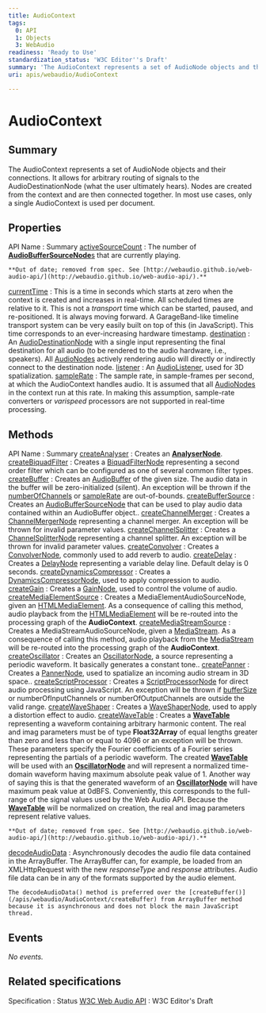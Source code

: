 ```yaml
---
title: AudioContext
tags:
  0: API
  1: Objects
  3: WebAudio
readiness: 'Ready to Use'
standardization_status: 'W3C Editor''s Draft'
summary: 'The AudioContext represents a set of AudioNode objects and their connections. It allows for arbitrary routing of signals to the AudioDestinationNode (what the user ultimately hears). Nodes are created from the context and are then connected together. In most use cases, only a single AudioContext is used per document.'
uri: apis/webaudio/AudioContext

---
```

# AudioContext

## Summary

The AudioContext represents a set of AudioNode objects and their connections. It allows for arbitrary routing of signals to the AudioDestinationNode (what the user ultimately hears). Nodes are created from the context and are then connected together. In most use cases, only a single AudioContext is used per document.

## Properties

API Name
:   Summary
[activeSourceCount](/apis/webaudio/AudioContext/activeSourceCount)
:   The number of [**AudioBufferSourceNode**s](/apis/webaudio/AudioBufferSourceNode) that are currently playing.

    **Out of date; removed from spec. See [http://webaudio.github.io/web-audio-api/](http://webaudio.github.io/web-audio-api/).**

[currentTime](/apis/webaudio/AudioContext/currentTime)
:   This is a time in seconds which starts at zero when the context is created and increases in real-time. All scheduled times are relative to it. This is not a *transport* time which can be started, paused, and re-positioned. It is always moving forward. A GarageBand-like timeline transport system can be very easily built on top of this (in JavaScript). This time corresponds to an ever-increasing hardware timestamp.
[destination](/apis/webaudio/AudioContext/destination)
:   An [AudioDestinationNode](/apis/webaudio/AudioDestinationNode) with a single input representing the final destination for all audio (to be rendered to the audio hardware, i.e., speakers). All [AudioNodes](/apis/webaudio/AudioNode) actively rendering audio will directly or indirectly connect to the destination node.
[listener](/apis/webaudio/AudioContext/listener)
:   An [AudioListener](/apis/webaudio/AudioListener), used for 3D spatialization.
[sampleRate](/apis/webaudio/AudioContext/sampleRate)
:   The sample rate, in sample-frames per second, at which the AudioContext handles audio. It is assumed that all [AudioNodes](/apis/webaudio/AudioNode) in the context run at this rate. In making this assumption, sample-rate converters or *varispeed* processors are not supported in real-time processing.

## Methods

API Name
:   Summary
[createAnalyser](/apis/webaudio/AudioContext/createAnalyser)
:   Creates an [**AnalyserNode**](/apis/webaudio/AnalyserNode).
[createBiquadFilter](/apis/webaudio/AudioContext/createBiquadFilter)
:   Creates a [BiquadFilterNode](/apis/webaudio/BiquadFilterNode) representing a second order filter which can be configured as one of several common filter types.
[createBuffer](/apis/webaudio/AudioContext/createBuffer)
:   Creates an [AudioBuffer](/apis/webaudio/AudioBuffer) of the given size. The audio data in the buffer will be zero-initialized (silent). An exception will be thrown if the [numberOfChannels](/apis/webaudio/AudioBuffer/numberOfChannels) or [sampleRate](/apis/webaudio/AudioContext/sampleRate) are out-of-bounds.
[createBufferSource](/apis/webaudio/AudioContext/createBufferSource)
:   Creates an [AudioBufferSourceNode](/apis/webaudio/AudioBufferSourceNode) that can be used to play audio data contained within an AudioBuffer object..
[createChannelMerger](/apis/webaudio/AudioContext/createChannelMerger)
:   Creates a [ChannelMergerNode](/apis/webaudio/ChannelMergerNode) representing a channel merger. An exception will be thrown for invalid parameter values.
[createChannelSplitter](/apis/webaudio/AudioContext/createChannelSplitter)
:   Creates a [ChannelSplitterNode](/apis/webaudio/ChannelSplitterNode) representing a channel splitter. An exception will be thrown for invalid parameter values.
[createConvolver](/apis/webaudio/AudioContext/createConvolver)
:   Creates a [ConvolverNode](/apis/webaudio/ConvolverNode), commonly used to add reverb to audio.
[createDelay](/apis/webaudio/AudioContext/createDelay)
:   Creates a [DelayNode](/apis/webaudio/DelayNode) representing a variable delay line. Default delay is 0 seconds.
[createDynamicsCompressor](/apis/webaudio/AudioContext/createDynamicsCompressor)
:   Creates a [DynamicsCompressorNode](/apis/webaudio/DynamicsCompressorNode), used to apply compression to audio.
[createGain](/apis/webaudio/AudioContext/createGain)
:   Creates a [GainNode](/apis/webaudio/GainNode), used to control the volume of audio.
[createMediaElementSource](/apis/webaudio/AudioContext/createMediaElementSource)
:   Creates a MediaElementAudioSourceNode, given an [HTMLMediaElement](/dom/HTMLMediaElement). As a consequence of calling this method, audio playback from the [HTMLMediaElement](/dom/HTMLMediaElement) will be re-routed into the processing graph of the **AudioContext**.
[createMediaStreamSource](/apis/webaudio/AudioContext/createMediaStreamSource)
:   Creates a MediaStreamAudioSourceNode, given a [MediaStream](/apis/webrtc/MediaStream). As a consequence of calling this method, audio playback from the [MediaStream](/apis/webrtc/MediaStream) will be re-routed into the processing graph of the **AudioContext**.
[createOscillator](/apis/webaudio/AudioContext/createOscillator)
:   Creates an [OscillatorNode](/apis/webaudio/OscillatorNode), a source representing a periodic waveform. It basically generates a constant tone..
[createPanner](/apis/webaudio/AudioContext/createPanner)
:   Creates a [PannerNode](/apis/webaudio/PannerNode), used to spatialize an incoming audio stream in 3D space..
[createScriptProcessor](/apis/webaudio/AudioContext/createScriptProcessor)
:   Creates a [ScriptProcessorNode](/apis/webaudio/ScriptProcessorNode) for direct audio processing using JavaScript. An exception will be thrown if [bufferSize](/apis/webaudio/ScriptProcessorNode/bufferSize) or numberOfInputChannels or numberOfOutputChannels are outside the valid range.
[createWaveShaper](/apis/webaudio/AudioContext/createWaveShaper)
:   Creates a [WaveShaperNode](/apis/webaudio/WaveShaperNode), used to apply a distortion effect to audio.
[createWaveTable](/apis/webaudio/AudioContext/createWaveTable)
:   Creates a [**WaveTable**](/apis/webaudio/WaveTable) representing a waveform containing arbitrary harmonic content. The real and imag parameters must be of type **Float32Array** of equal lengths greater than zero and less than or equal to 4096 or an exception will be thrown. These parameters specify the Fourier coefficients of a Fourier series representing the partials of a periodic waveform. The created [**WaveTable**](/apis/webaudio/WaveTable) will be used with an [**OscillatorNode**](/apis/webaudio/OscillatorNode) and will represent a normalized time-domain waveform having maximum absolute peak value of 1. Another way of saying this is that the generated waveform of an [**OscillatorNode**](/apis/webaudio/OscillatorNode) will have maximum peak value at 0dBFS. Conveniently, this corresponds to the full-range of the signal values used by the Web Audio API. Because the [**WaveTable**](/apis/webaudio/WaveTable) will be normalized on creation, the real and imag parameters represent relative values.

    **Out of date; removed from spec. See [http://webaudio.github.io/web-audio-api/](http://webaudio.github.io/web-audio-api/).**

[decodeAudioData](/apis/webaudio/AudioContext/decodeAudioData)
:   Asynchronously decodes the audio file data contained in the ArrayBuffer. The ArrayBuffer can, for example, be loaded from an XMLHttpRequest with the new *responseType* and *response* attributes. Audio file data can be in any of the formats supported by the audio element.

    The decodeAudioData() method is preferred over the [createBuffer()](/apis/webaudio/AudioContext/createBuffer) from ArrayBuffer method because it is asynchronous and does not block the main JavaScript thread.

## Events

*No events.*

## Related specifications

Specification
:   Status
[W3C Web Audio API](https://dvcs.w3.org/hg/audio/raw-file/tip/webaudio/specification.html)
:   W3C Editor's Draft


